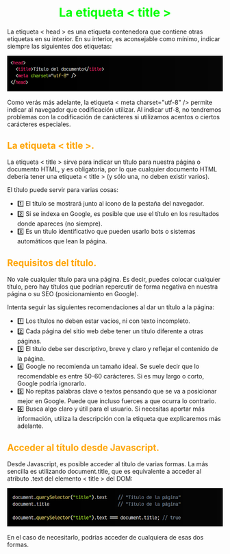 # <span style="color:lime"><center>La etiqueta < title ></center></span>

La etiqueta < head > es una etiqueta contenedora que contiene otras etiquetas en su interior. En su interior, es aconsejable como mínimo, indicar siempre las siguientes dos etiquetas:

![alt text](./imagenes-la-etiqueta-title/image.png)

Como verás más adelante, la etiqueta < meta charset="utf-8" /> permite indicar al navegador que codificación utilizar. Al indicar utf-8, no tendremos problemas con la codificación de carácteres si utilizamos acentos o ciertos carácteres especiales.

## <span style="color:orange">La etiqueta < title >.</span>
La etiqueta < title > sirve para indicar un título para nuestra página o documento HTML, y es obligatoria, por lo que cualquier documento HTML debería tener una etiqueta < title > (y sólo una, no deben existir varios).

El título puede servir para varias cosas:

   - 1️⃣ El título se mostrará junto al icono de la pestaña del navegador.
   - 2️⃣ Si se indexa en Google, es posible que use el título en los resultados donde apareces (no siempre).
   - 3️⃣ Es un título identificativo que pueden usarlo bots o sistemas automáticos que lean la página.

## <span style="color:orange">Requisitos del título.</span>
No vale cualquier título para una página. Es decir, puedes colocar cualquier título, pero hay títulos que podrían repercutir de forma negativa en nuestra página o su SEO (posicionamiento en Google).

Intenta seguir las siguientes recomendaciones al dar un título a la página:

   - 1️⃣ Los títulos no deben estar vacíos, ni con texto incompleto.
   - 2️⃣ Cada página del sitio web debe tener un título diferente a otras páginas.
   - 3️⃣ El título debe ser descriptivo, breve y claro y reflejar el contenido de la página.
   - 4️⃣ Google no recomienda un tamaño ideal. Se suele decir que lo recomendable es entre 50-60 carácteres. Si es muy largo o corto, Google podría ignorarlo.
   - 5️⃣ No repitas palabras clave o textos pensando que se va a posicionar mejor en Google. Puede que incluso fuerces a que ocurra lo contrario.
   - 6️⃣ Busca algo claro y útil para el usuario. Si necesitas aportar más información, utiliza la descripción con la etiqueta <meta name="description"> que explicaremos más adelante.

## <span style="color:orange">Acceder al título desde Javascript.</span>
Desde Javascript, es posible acceder al título de varias formas. La más sencilla es utilizando document.title, que es equivalente a acceder al atributo .text del elemento < title > del DOM:

![alt text](./imagenes-la-etiqueta-title/image-1.png)

En el caso de necesitarlo, podrías acceder de cualquiera de esas dos formas.
